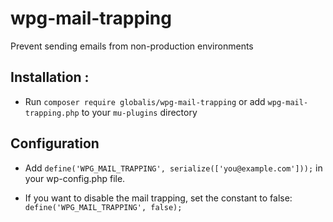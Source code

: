 # wpg-mail-trapping

Prevent sending emails from non-production environments

## Installation :

- Run `composer require globalis/wpg-mail-trapping` or add `wpg-mail-trapping.php` to your `mu-plugins` directory

## Configuration

- Add `define('WPG_MAIL_TRAPPING', serialize(['you@example.com']));` in your wp-config.php file.

- If you want to disable the mail trapping, set the constant to false: `define('WPG_MAIL_TRAPPING', false);`
